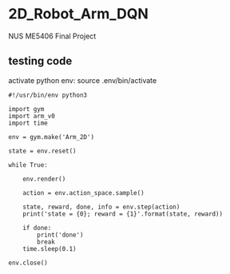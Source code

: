# 2D_Robot_Arm_DQN
NUS ME5406 Final Project

## testing code
activate python env: source .env/bin/activate
```
#!/usr/bin/env python3

import gym
import arm_v0
import time

env = gym.make('Arm_2D')

state = env.reset()

while True:
    
    env.render()
    
    action = env.action_space.sample()
    
    state, reward, done, info = env.step(action)
    print('state = {0}; reward = {1}'.format(state, reward))
    
    if done:
        print('done')
        break
    time.sleep(0.1)

env.close()
```
